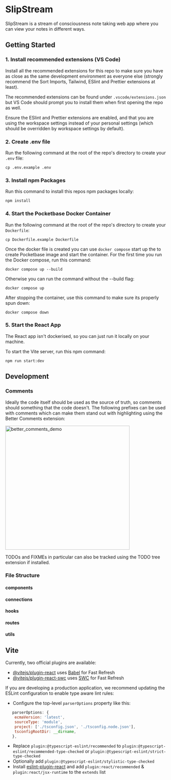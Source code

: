 # SlipStream

SlipStream is a stream of consciousness note taking web app where you can view your notes in different ways.

## Getting Started

### 1. Install recommended extensions (VS Code)

Install all the recommended extensions for this repo to make sure you have as close as the same development environment as everyone else (strongly recommend the Sort Imports, Tailwind, ESlint and Prettier extensions at least).

The recommended extensions can be found under `.vscode/extensions.json` but VS Code should prompt you to install them when first opening the repo as well.

Ensure the ESlint and Prettier extensions are enabled, and that you are using the workspace settings instead of your personal settings (which should be overridden by workspace settings by default).

### 2. Create .env file

Run the following command at the root of the repo's directory to create your `.env` file:

```
cp .env.example .env
```

### 3. Install npm Packages

Run this command to install this repos npm packages locally:

```
npm install
```

### 4. Start the Pocketbase Docker Container

Run the following command at the root of the repo's directory to create your `Dockerfile`:

```
cp Dockerfile.example Dockerfile
```

Once the docker file is created you can use `docker compose` start up the to create Pocketbase image and start the container. For the first time you run the Docker compose, run this command:

```
docker compose up --build
```

Otherwise you can run the command without the --build flag:

```
docker compose up
```

After stopping the container, use this command to make sure its properly spun down:

```
docker compose down
```

### 5. Start the React App

The React app isn't dockerised, so you can just run it locally on your machine.

To start the Vite server, run this npm command:

```
npm run start:dev
```

## Development

### Comments

Ideally the code itself should be used as the source of truth, so comments should something that the code doesn't. The following prefixes can be used with comments which can make them stand out with highlighting using the Better Comments extension:

<img width="389" alt="better_comments_demo" src="https://github.com/wilgru/slipstream-react-app/assets/40753609/2595ddfe-bd86-4a07-bbbf-ed9a837efc6a"><br>

TODOs and FIXMEs in particular can also be tracked using the TODO tree extension if installed.

### File Structure

#### components

#### connections

#### hooks

#### routes

#### utils

## Vite

Currently, two official plugins are available:

- [@vitejs/plugin-react](https://github.com/vitejs/vite-plugin-react/blob/main/packages/plugin-react/README.md) uses [Babel](https://babeljs.io/) for Fast Refresh
- [@vitejs/plugin-react-swc](https://github.com/vitejs/vite-plugin-react-swc) uses [SWC](https://swc.rs/) for Fast Refresh

If you are developing a production application, we recommend updating the ESLint configuration to enable type aware lint rules:

- Configure the top-level `parserOptions` property like this:

```js
   parserOptions: {
    ecmaVersion: 'latest',
    sourceType: 'module',
    project: ['./tsconfig.json', './tsconfig.node.json'],
    tsconfigRootDir: __dirname,
   },
```

- Replace `plugin:@typescript-eslint/recommended` to `plugin:@typescript-eslint/recommended-type-checked` or `plugin:@typescript-eslint/strict-type-checked`
- Optionally add `plugin:@typescript-eslint/stylistic-type-checked`
- Install [eslint-plugin-react](https://github.com/jsx-eslint/eslint-plugin-react) and add `plugin:react/recommended` & `plugin:react/jsx-runtime` to the `extends` list

